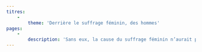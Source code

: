 ```yaml
---
titres:
    -
        theme: 'Derrière le suffrage féminin, des hommes'
pages:
    -
        description: 'Sans eux, la cause du suffrage féminin n’aurait probablement jamais été portée dans l’arène politique. Eux, ce sont les députés qui ont déposé des motions au Grand Conseil pour accorder des droits politiques aux femmes. Le premier est Peter von Roten, en 1945 ; il essuie néanmoins un échec. 20 ans plus tard, François Couchepin relance le sujet et dépose, le 31 janvier 1966, une motion co-signée par Charles Cleusix, Charles-Marie Crittin, Charly Gaillard, Roger Marin et Jean Vogt. L’entrée en matière est acceptée en septembre 1967. Les députés convaincus, il s’agit désormais de persuader les citoyens. Des hommes se mobilisent en faveur du oui, à l’instar du journaliste Hermann Pellegrini, qui prend la tête de l’Association valaisanne pour le suffrage féminin en 1969. Grâce au travail de ces hommes et de ces femmes engagé·e·s, 26''263 Valaisans glissent un « OUI » dans l’urne le 12 avril 1970. Ils accordent de fait, les droits politiques aux femmes.'
---
```


